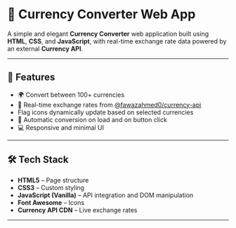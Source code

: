 # 💱 Currency Converter Web App

A simple and elegant **Currency Converter** web application built using **HTML**, **CSS**, and **JavaScript**, with real-time exchange rate data powered by an external **Currency API**.



---

## 🚀 Features

- 🌍 Convert between 100+ currencies
- 🔁 Real-time exchange rates from [@fawazahmed0/currency-api](https://github.com/fawazahmed0/currency-api)
- Flag icons dynamically update based on selected currencies
- 🧮 Automatic conversion on load and on button click
- 💻 Responsive and minimal UI

---

## 🛠️ Tech Stack

- **HTML5** – Page structure
- **CSS3** – Custom styling
- **JavaScript (Vanilla)** – API integration and DOM manipulation
- **Font Awesome** – Icons
- **Currency API CDN** – Live exchange rates

---



